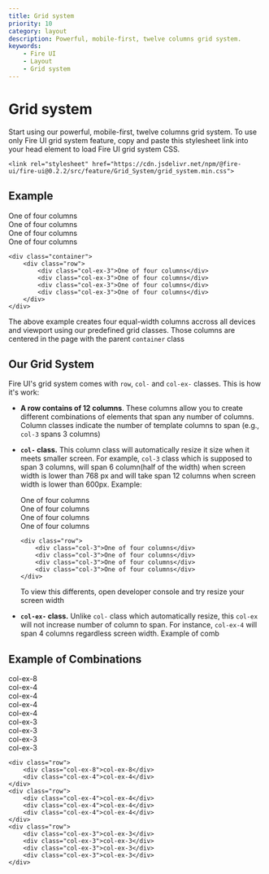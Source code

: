 ```yaml
---
title: Grid system
priority: 10
category: layout
description: Powerful, mobile-first, twelve columns grid system.
keywords: 
    - Fire UI
    - Layout
    - Grid system
---
```


# Grid system
Start using our powerful, mobile-first, twelve columns grid system. To use only Fire UI grid system feature, copy and paste this stylesheet link into your head element to load Fire UI grid system CSS.
```
<link rel="stylesheet" href="https://cdn.jsdelivr.net/npm/@fire-ui/fire-ui@0.2.2/src/feature/Grid_System/grid_system.min.css">
```

<div class="division">

## Example
<div class="row">
    <div class="col-ex-3">One of four columns</div>
    <div class="col-ex-3">One of four columns</div>
    <div class="col-ex-3">One of four columns</div>
    <div class="col-ex-3">One of four columns</div>
</div>

```
<div class="container">
    <div class="row">
        <div class="col-ex-3">One of four columns</div>
        <div class="col-ex-3">One of four columns</div>
        <div class="col-ex-3">One of four columns</div>
        <div class="col-ex-3">One of four columns</div>
    </div>
</div>
```

The above example creates four equal-width columns accross all devices and viewport using our predefined grid classes. Those columns are centered in the page with the parent `container` class

</div>
<div class="division">

## Our Grid System
Fire UI's grid system comes with `row`, `col-` and `col-ex-` classes. This is how it's work:
- **A row contains of 12 columns**. These columns allow you to create different combinations of elements that span any number of columns. Column classes indicate the number of template columns to span (e.g., `col-3` spans 3 columns)
- **`col-` class.** This column class will automatically resize it size when it meets smaller screen. For example, `col-3` class which is supposed to span 3 columns, will span 6 column(half of the width) when screen width is lower than 768 px and will take span 12 columns when screen width is lower than 600px. Example:
    <div class="row">
        <div class="col-3">One of four columns</div>
        <div class="col-3">One of four columns</div>
        <div class="col-3">One of four columns</div>
        <div class="col-3">One of four columns</div>
    </div>

    ```
    <div class="row">
        <div class="col-3">One of four columns</div>
        <div class="col-3">One of four columns</div>
        <div class="col-3">One of four columns</div>
        <div class="col-3">One of four columns</div>
    </div>
    ```

    To view this differents, open developer console and try resize your screen width
- **`col-ex-` class.** Unlike `col-` class which automatically resize, this `col-ex` will not increase number of column to span. For instance, `col-ex-4` will span 4 columns regardless screen width.
Example of comb

</div>
<div class="division">

## Example of Combinations
<div class="row">
    <div class="col-ex-8">col-ex-8</div>
    <div class="col-ex-4">col-ex-4</div>
</div>
<div class="row">
    <div class="col-ex-4">col-ex-4</div>
    <div class="col-ex-4">col-ex-4</div>
    <div class="col-ex-4">col-ex-4</div>
</div>
<div class="row">
    <div class="col-ex-3">col-ex-3</div>
    <div class="col-ex-3">col-ex-3</div>
    <div class="col-ex-3">col-ex-3</div>
    <div class="col-ex-3">col-ex-3</div>
</div>

```
<div class="row">
    <div class="col-ex-8">col-ex-8</div>
    <div class="col-ex-4">col-ex-4</div>
</div>
<div class="row">
    <div class="col-ex-4">col-ex-4</div>
    <div class="col-ex-4">col-ex-4</div>
    <div class="col-ex-4">col-ex-4</div>
</div>
<div class="row">
    <div class="col-ex-3">col-ex-3</div>
    <div class="col-ex-3">col-ex-3</div>
    <div class="col-ex-3">col-ex-3</div>
    <div class="col-ex-3">col-ex-3</div>
</div>
```

</div>